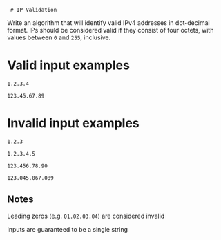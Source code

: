     # IP Validation

Write an algorithm that will identify valid IPv4 addresses in dot-decimal format. IPs should be considered valid if they consist of four octets, with values between `0` and `255`, inclusive.

# Valid input examples

`1.2.3.4`

`123.45.67.89`

# Invalid input examples

`1.2.3`

`1.2.3.4.5`

`123.456.78.90`

`123.045.067.089`

## Notes

Leading zeros (e.g. `01.02.03.04`) are considered invalid

Inputs are guaranteed to be a single string

